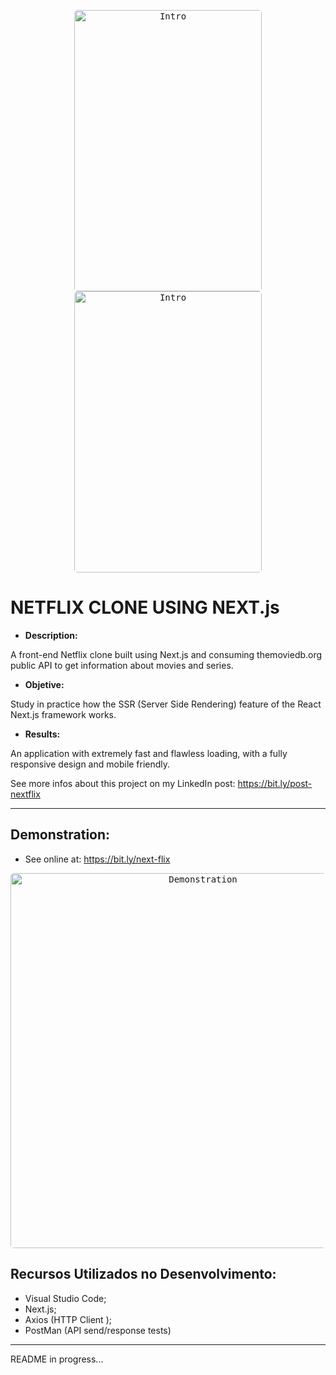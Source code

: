 
<p align="center">

<kbd>
<img width="300" style="border-radius: 5px" height="450" src="https://images2.imgbox.com/d7/aa/kzUpAROp_o.png" alt="Intro">
</kbd>
<kbd>
<img width="300" style="border-radius: 5px" height="450" src="https://images2.imgbox.com/8d/15/jHs3tUBR_o.png" alt="Intro">
</kbd>

</p>

#  NETFLIX CLONE USING NEXT.js

 - **Description:**

A front-end Netflix clone built using Next.js and consuming themoviedb.org public API to get information about movies and series.

 - **Objetive:**

Study in practice how the SSR (Server Side Rendering) feature of the React Next.js framework works.

 - **Results:**

An application with extremely fast and flawless loading, with a fully responsive design and mobile friendly.

See more infos about this project on my LinkedIn post: https://bit.ly/post-nextflix
<hr>

## Demonstration:


 - See online at: https://bit.ly/next-flix


<p align="center">
<kbd>
<img width="600" style="border-radius: 5px" height="600" src="https://images2.imgbox.com/53/b9/FsMOFxwT_o.gif" alt="Demonstration">
</kbd>
</p>

## Recursos Utilizados no Desenvolvimento:

-   Visual Studio Code;
-   Next.js;
-   Axios (HTTP Client );
-   PostMan (API send/response tests)
<hr>


README in progress...